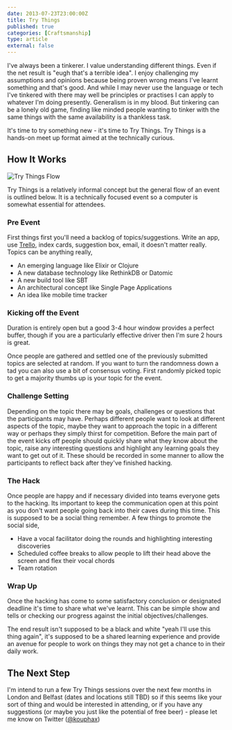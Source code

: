 ```yaml
---
date: 2013-07-23T23:00:00Z
title: Try Things
published: true
categories: [Craftsmanship]
type: article
external: false
---
```

<p>I've always been a tinkerer.  I value understanding different things. Even if the net result is "eugh that's a terrible idea". I enjoy challenging my assumptions and opinions because being proven wrong means I've learnt something and that's good.  And while I may never use the language or tech I've tinkered with there may well be principles or practises I can apply to whatever I'm doing presently. Generalism is in my blood.  But tinkering can be a lonely old game, finding like minded people wanting to tinker with the same things with the same availability is a thankless task.</p>

<p>It's time to try something new - it's time to Try Things.  Try Things is a hands-on meet up format aimed at the technically curious.</p>

<h2>How It Works</h2>

<p><img alt="Try Things Flow" src="/images/blog/trythings.png?1381339182"></p>

<p>Try Things is a relatively informal concept but the general flow of an event is outlined below.  It is a technically focused event so a computer is somewhat essential for attendees.</p>

<h3>Pre Event</h3>

<p>First things first you'll need a backlog of topics/suggestions.  Write an app, use <a href="http://trello.com">Trello</a>, index cards, suggestion box, email, it doesn't matter really.  Topics can be anything really,</p>

<ul>
<li>An emerging language like Elixir or Clojure</li>
<li>A new database technology like RethinkDB or Datomic</li>
<li>A new build tool like SBT </li>
<li>An architectural concept like Single Page Applications</li>
<li>An idea like mobile time tracker</li>
</ul>

<h3>Kicking off the Event</h3>

<p>Duration is entirely open but a good 3-4 hour window provides a perfect buffer, though if you are a particularly effective driver then I'm sure 2 hours is great.</p>

<p>Once people are gathered and settled one of the previously submitted topics are selected at random.  If you want to turn the randomness down a tad you can also use a bit of consensus voting.  First randomly picked topic to get a majority thumbs up is your topic for the event.</p>

<h3>Challenge Setting</h3>

<p>Depending on the topic there may be goals, challenges or questions that the participants may have.  Perhaps different people want to look at different aspects of the topic, maybe they want to approach the topic in a different way or perhaps they simply thirst for competition.  Before the main part of the event kicks off people should quickly share what they know about the topic, raise any interesting questions and highlight any learning goals they want to get out of it.  These should be recorded in some manner to allow the participants to reflect back after they've finished hacking.</p>

<h3>The Hack</h3>

<p>Once people are happy and if necessary divided into teams everyone gets to the hacking.  Its important to keep the communication open at this point as you don't want people going back into their caves during this time.  This is supposed to be a social thing remember.  A few things to promote the social side,</p>

<ul>
<li>Have a vocal facilitator doing the rounds and highlighting interesting discoveries</li>
<li>Scheduled coffee breaks to allow people to lift their head above the screen and flex their vocal chords</li>
<li>Team rotation</li>
</ul>

<h3>Wrap Up</h3>

<p>Once the hacking has come to some satisfactory conclusion or designated deadline it's time to share what we've learnt.  This can be simple show and tells or checking our progress against the initial objectives/challenges.  </p>

<p>The end result isn't supposed to be a black and white "yeah I'll use this thing again", it's supposed to be a shared learning experience and provide an avenue for people to work on things they may not get a chance to in their daily work.</p>

<h2>The Next Step</h2>

<p>I'm intend to run a few Try Things sessions over the next few months in London and Belfast (dates and locations still TBD) so if this seems like your sort of thing and would be interested in attending, or if you have any suggestions (or maybe you just like the potential of free beer) - please let me know on Twitter (<a href="http://twitter.com/kouphax">@kouphax</a>)</p>